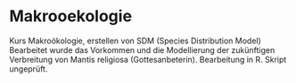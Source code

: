 # Makrooekologie
Kurs Makroökologie, erstellen von SDM (Species Distribution Model)
Bearbeitet wurde das Vorkommen und die Modellierung der zukünftigen Verbreitung von Mantis religiosa (Gottesanbeterin).
Bearbeitung in R. Skript ungeprüft.
